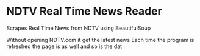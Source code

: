 # NDTV Real Time News Reader
 Scrapes Real Time News from NDTV using BeautifulSoup

Without opening NDTV.com it get the latest news
Each time the program is refreshed the page is as well and so is the dat
